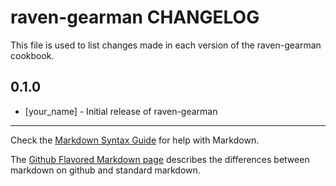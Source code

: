 raven-gearman CHANGELOG
=======================

This file is used to list changes made in each version of the raven-gearman cookbook.

0.1.0
-----
- [your_name] - Initial release of raven-gearman

- - -
Check the [Markdown Syntax Guide](http://daringfireball.net/projects/markdown/syntax) for help with Markdown.

The [Github Flavored Markdown page](http://github.github.com/github-flavored-markdown/) describes the differences between markdown on github and standard markdown.

